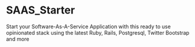SAAS_Starter
============

Start your Software-As-A-Service Application with this ready to use opinionated stack using the latest Ruby, Rails, Postgresql, Twitter Bootstrap and more
